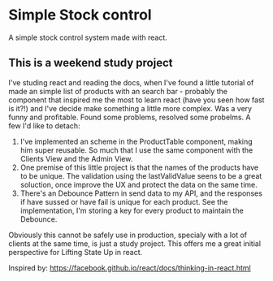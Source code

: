 # Simple Stock control
A simple stock control system made with react.

## This is a weekend study project
I've studing react and reading the docs, when I've found a little tutorial of made an simple list of products with an search bar - probably the component that inspired me the most to learn react (have you seen how fast is it?!) and I've decide make something a little more complex.
Was a very funny and profitable. Found some problems, resolved some probelms. A few I'd like to detach:

1. I've implemented an scheme in the ProductTable component, making him super reusable. So much that I use the same component with the Clients View and the Admin View.
2. One premise of this little project is that the names of the products have to be unique. The validation using the lastValidValue seens to be a great soluction, once improve the UX and protect the data on the same time.
3. There's an Debounce Pattern in send data to my API, and the responses if have sussed or have fail is unique for each product. See the implementation, I'm storing a key for every product to maintain the Debounce.

Obviously this cannot be safely use in production, specialy with a lot of clients at the same time, is just a study project. This offers me a great initial perspective for Lifting State Up in react.



Inspired by:
https://facebook.github.io/react/docs/thinking-in-react.html